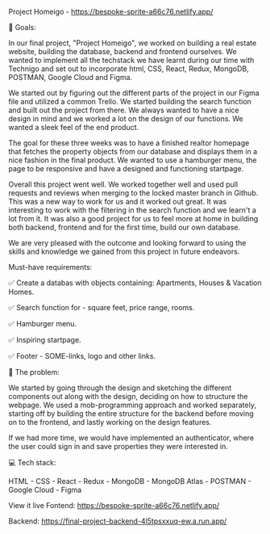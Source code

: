 Project Homeigo - https://bespoke-sprite-a66c76.netlify.app/

🏁 Goals:

In our final project, "Project Homeigo", we worked on building a real estate website, building the database, backend and frontend ourselves. We wanted to implement all the techstack we have learnt during our time with Technigo and set out to incorporate html, CSS, React, Redux, MongoDB, POSTMAN, Google Cloud and Figma.

We started out by figuring out the different parts of the project in our Figma file and utilized a common Trello. We started building the search function and built out the project from there. We always wanted to have a nice design in mind and we worked a lot on the design of our functions. We wanted a sleek feel of the end product.

The goal for these three weeks was to have a finished realtor homepage that fetches the property objects from our database and displays them in a nice fashion in the final product. We wanted to use a hamburger menu, the page to be responsive and have a designed and functioning startpage.

Overall this project went well. We worked together well and used pull requests and reviews when merging to the locked master branch in Github. This was a new way to work for us and it worked out great. It was interesting to work with the filtering in the search function and we learn't a lot from it. It was also a good project for us to feel more at home in building both backend, frontend and for the first time, build our own database.

We are very pleased with the outcome and looking forward to using the skills and knowledge we gained from this project in future endeavors.

Must-have requirements:

✅ Create a databas with objects containing: Apartments, Houses & Vacation Homes.

✅ Search function for - square feet, price range, rooms.

✅ Hamburger menu.

✅ Inspiring startpage.

✅ Footer - SOME-links, logo and other links.

🚧 The problem:

We started by going through the design and sketching the different components out along with the design, deciding on how to structure the webpage. We used a mob-programming approach and worked separately, starting off by building the entire structure for the backend before moving on to the frontend, and lastly working on the design features.

If we had more time, we would have implemented an authenticator, where the user could sign in and save properties they were interested in.

💻 Tech stack:

HTML - CSS - React - Redux - MongoDB - MongoDB Atlas - POSTMAN - Google Cloud - Figma

View it live Fontend: https://bespoke-sprite-a66c76.netlify.app/

Backend: https://final-project-backend-4l5tpsxxuq-ew.a.run.app/
